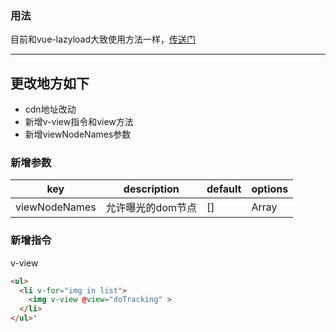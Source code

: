 ### 用法
目前和vue-lazyload大致使用方法一样，[传送门](https://github.com/hilongjw/vue-lazyload/blob/master/README.md)

---
## 更改地方如下
* cdn地址改动
* 新增v-view指令和view方法
* 新增viewNodeNames参数
### 新增参数

| key | description| default | options|
|-|-|-|-|
|viewNodeNames| 允许曝光的dom节点|[]| Array |

### 新增指令
v-view
```html
<ul>
  <li v-for="img in list">
    <img v-view @view="doTracking" >
  </li>
</ul>'
```

